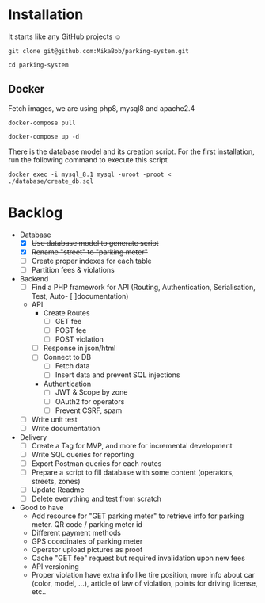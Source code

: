 # Installation

It starts like any GitHub projects :relaxed:

`git clone git@github.com:MikaBob/parking-system.git`

`cd parking-system`

## Docker
Fetch images, we are using php8, mysql8 and apache2.4

`docker-compose pull`

`docker-compose up -d`

There is the database model and its creation script. For the first installation, run the following command to execute this script

`docker exec -i mysql_8.1 mysql -uroot -proot < ./database/create_db.sql`


# Backlog

- Database
    - [x] ~~Use database model to generate script~~
    - [x] ~~Rename "street" to "parking meter"~~
    - [ ] Create proper indexes for each table
    - [ ] Partition fees & violations

- Backend
    - [ ] Find a PHP framework for API (Routing, Authentication, Serialisation, Test, Auto- [ ]documentation)
    - API
        - Create Routes
            - [ ] GET fee
            - [ ] POST fee
            - [ ] POST violation
        - [ ] Response in json/html
        - [ ] Connect to DB
            - [ ] Fetch data
            - [ ] Insert data and prevent SQL injections
        - Authentication
            - [ ] JWT & Scope by zone
            - [ ] OAuth2 for operators
            - [ ] Prevent CSRF, spam
    - [ ] Write unit test
    - [ ] Write documentation
    
- Delivery
    - [ ] Create a Tag for MVP, and more for incremental development
    - [ ] Write SQL queries for reporting
    - [ ] Export Postman queries for each routes
    - [ ] Prepare a script to fill database with some content (operators, streets, zones)
    - [ ] Update Readme
    - [ ] Delete everything and test from scratch

- Good to have
    - Add resource for "GET parking meter" to retrieve info for parking meter. QR code / parking meter id
    - Different payment methods
    - GPS coordinates of parking meter
    - Operator upload pictures as proof
    - Cache "GET fee" request but required invalidation upon new fees
    - API versioning
    - Proper violation have extra info like tire position, more info about car (color, model, ...), article of law of violation, points for driving license, etc..